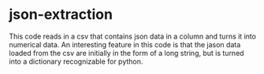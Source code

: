 # json-extraction
This code reads in a csv that contains json data in a column and turns it into numerical data.
An interesting feature in this code is that the jason data loaded from the csv are initially in the form of a long string, but is turned into a dictionary recognizable for python.
